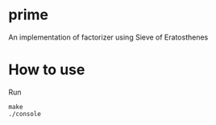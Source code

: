# prime
An implementation of  factorizer using Sieve of Eratosthenes

# How to use
Run
```
make
./console
```
